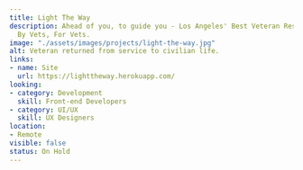 ```yaml
---
title: Light The Way
description: Ahead of you, to guide you - Los Angeles' Best Veteran Resources.  Prevetted
  By Vets, For Vets.
image: "./assets/images/projects/light-the-way.jpg"
alt: Veteran returned from service to civilian life.
links:
- name: Site
  url: https://lighttheway.herokuapp.com/
looking:
- category: Development
  skill: Front-end Developers
- category: UI/UX
  skill: UX Designers
location:
- Remote
visible: false
status: On Hold
---
```


